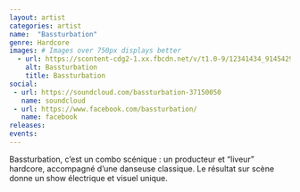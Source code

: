 ```yaml
---
layout: artist
categories: artist
name:  "Bassturbation"
genre: Hardcore
images: # Images over 750px displays better
  - url: https://scontent-cdg2-1.xx.fbcdn.net/v/t1.0-9/12341434_914542928580925_7799610031733792725_n.jpg?oh=c3e8cef8ca806ddc7fae77616bb37769&oe=5A592CEE
    alt: Bassturbation
    title: Bassturbation
social:
 - url: https://soundcloud.com/bassturbation-37150050
   name: soundcloud
 - url: https://www.facebook.com/bassturbation/
   name: facebook
releases:
events:
---
```

Bassturbation, c’est un combo scénique : un producteur et “liveur” hardcore, accompagné d’une danseuse classique. Le résultat sur scène donne un show électrique et visuel unique.
